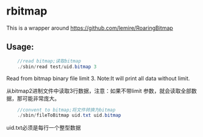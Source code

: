 rbitmap
=======
This is a wrapper around https://github.com/lemire/RoaringBitmap

Usage:
------
```java
	//read bitmap;读取bitmap
	./sbin/read test/uid.bitmap 3
```

Read from bitmap binary file limit 3.
Note:It will print all data without limit.

从bitmap2进制文件中读取3行数据，注意：如果不带limit 参数，就会读取全部数据，那可能非常庞大。

```java
	//convent to bitmap;将文件转换为bitmap
	./sbin/fileToBitmap uid.txt uid.bitmap
```

uid.txt必须是每行一个整型数据
